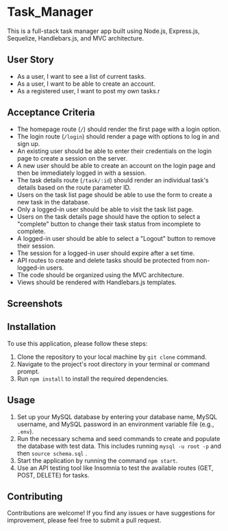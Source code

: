 # Task_Manager

This is a full-stack task manager app built using Node.js, Express.js, Sequelize, Handlebars.js, and MVC architecture.


## User Story

- As a user, I want to see a list of current tasks.
- As a user, I want to be able to create an account.
- As a registered user, I want to post my own tasks.r


## Acceptance Criteria

- The homepage route (`/`) should render the first page with a login option.
- The login route (`/login`) should render a page with options to log in and sign up.
- An existing user should be able to enter their credentials on the login page to create a session on the server.
- A new user should be able to create an account on the login page and then be immediately logged in with a session.
- The task details route (`/task/:id`) should render an individual task's details based on the route parameter ID.
- Users on the task list page should be able to use the form to create a new task in the database.
- Only a logged-in user should be able to visit the task list page.
- Users on the task details page should have the option to select a "complete" button to change their task status from incomplete to complete.
- A logged-in user should be able to select a "Logout" button to remove their session.
- The session for a logged-in user should expire after a set time.
- API routes to create and delete tasks should be protected from non-logged-in users.
- The code should be organized using the MVC architecture.
- Views should be rendered with Handlebars.js templates.


## Screenshots




## Installation

To use this application, please follow these steps:
1. Clone the repository to your local machine by `git clone` command.
2. Navigate to the project's root directory in your terminal or command prompt.
3. Run `npm install` to install the required dependencies.


## Usage

1. Set up your MySQL database by entering your database name, MySQL username, and MySQL password in an environment variable file (e.g., `.env`). 
2. Run the necessary schema and seed commands to create and populate the database with test data. This includes running `mysql -u root -p` and then `source schema.sql` .
3. Start the application by running the command `npm start`.
4. Use an API testing tool like Insomnia to test the available routes (GET, POST, DELETE) for tasks.


## Contributing
Contributions are welcome! If you find any issues or have suggestions for improvement, please feel free to submit a pull request.

